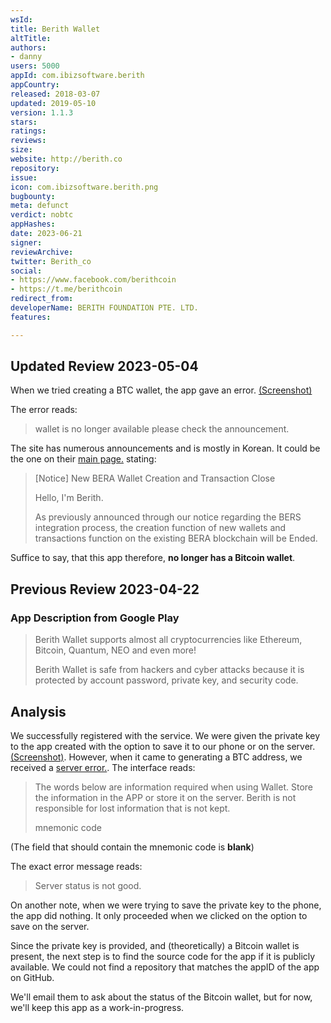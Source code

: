 ```yaml
---
wsId: 
title: Berith Wallet
altTitle: 
authors:
- danny
users: 5000
appId: com.ibizsoftware.berith
appCountry: 
released: 2018-03-07
updated: 2019-05-10
version: 1.1.3
stars: 
ratings: 
reviews: 
size: 
website: http://berith.co
repository: 
issue: 
icon: com.ibizsoftware.berith.png
bugbounty: 
meta: defunct
verdict: nobtc
appHashes: 
date: 2023-06-21
signer: 
reviewArchive: 
twitter: Berith_co
social:
- https://www.facebook.com/berithcoin
- https://t.me/berithcoin
redirect_from: 
developerName: BERITH FOUNDATION PTE. LTD.
features: 

---
```


## Updated Review 2023-05-04

When we tried creating a BTC wallet, the app gave an error. [(Screenshot)](https://twitter.com/BitcoinWalletz/status/1654058328774021120/photo/4)

The error reads: 

> wallet is no longer available please check the announcement.

The site has numerous announcements and is mostly in Korean. It could be the one on their [main page.](https://wallet.berith.co/main/index.do) stating: 

> [Notice] New BERA Wallet Creation and Transaction Close
>
> Hello, I'm Berith.
>
> As previously announced through our notice regarding the BERS integration process, the creation function of new wallets and transactions function on the existing BERA blockchain will be Ended.

Suffice to say, that this app therefore, **no longer has a Bitcoin wallet**. 

## Previous Review 2023-04-22

### App Description from Google Play 

> Berith Wallet supports almost all cryptocurrencies like Ethereum, Bitcoin, Quantum, NEO and even more!
>
> Berith Wallet is safe from hackers and cyber attacks because it is protected by account password, private key, and security code.

## Analysis 

We successfully registered with the service. We were given the private key to the app created with the option to save it to our phone or on the server. [(Screenshot)](https://twitter.com/BitcoinWalletz/status/1649668040399949824/photo/2). However, when it came to generating a BTC address, we received a [server error.](https://twitter.com/BitcoinWalletz/status/1649668040399949824/photo/4). The interface reads:

> The words below are information required when using Wallet. Store the information in the APP or store it on the server. Berith is not responsible for lost information that is not kept. 
>
> mnemonic code 

(The field that should contain the mnemonic code is **blank**)

The exact error message reads: 

> Server status is not good. 

On another note, when we were trying to save the private key to the phone, the app did nothing. It only proceeded when we clicked on the option to save on the server. 

Since the private key is provided, and (theoretically) a Bitcoin wallet is present, the next step is to find the source code for the app if it is publicly available. We could not find a repository that matches the appID of the app on GitHub.

We'll email them to ask about the status of the Bitcoin wallet, but for now, we'll keep this app as a work-in-progress.